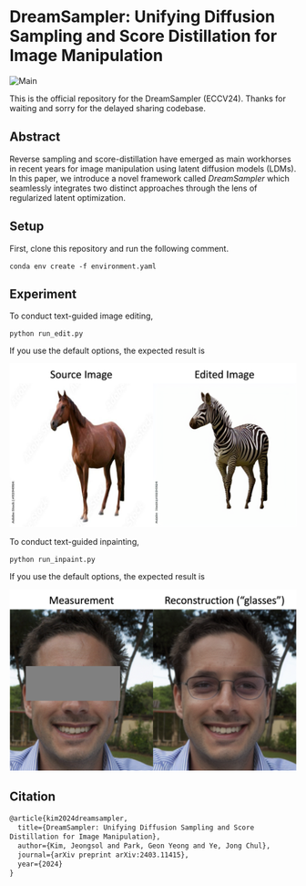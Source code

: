# DreamSampler: Unifying Diffusion Sampling and Score Distillation for Image Manipulation


![Main](assets/main.png)


This is the official repository for the DreamSampler (ECCV24).
Thanks for waiting and sorry for the delayed sharing codebase.


## Abstract

Reverse sampling and score-distillation have emerged as main workhorses in recent years for image manipulation using latent diffusion models (LDMs).
In this paper, we introduce a novel framework called *DreamSampler* which seamlessly integrates two distinct approaches through the lens of regularized latent optimization.

## Setup

First, clone this repository and run the following comment.

```
conda env create -f environment.yaml
```


## Experiment

To conduct text-guided image editing,

```
python run_edit.py
```

If you use the default options, the expected result is

![EditResult](assets/real_edit.png)


To conduct text-guided inpainting,

```
python run_inpaint.py
```

If you use the default options, the expected result is 

![InpaintResult](assets/inpaint.png)


## Citation

```
@article{kim2024dreamsampler,
  title={DreamSampler: Unifying Diffusion Sampling and Score Distillation for Image Manipulation},
  author={Kim, Jeongsol and Park, Geon Yeong and Ye, Jong Chul},
  journal={arXiv preprint arXiv:2403.11415},
  year={2024}
}
```
